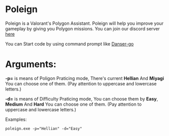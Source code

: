 # Poleign
Poleign is a Valorant's Polygon Assistant. Poleign will help you improve your gameplay by giving you Polygon missions. You can join our discord server [here](https://discord.gg/5frUcy6cgS)

You can Start code by using command prompt like [Danser-go](https://github.com/Wieku/danser-go)
# Arguments:
**-p=** is means of Poligon Praticing mode, There's current **Hellian** And **Miyagi** You can choose one of them. (Pay attention to uppercase and lowercase letters.)

**-d=** is means of Difficulty Praticing mode, You can choose them by **Easy**, **Medium** And **Hard** You can choose one of them. (Pay attention to uppercase and lowercase letters.)

Examples:
```
poleign.exe -p="Hellian" -d="Easy"
```
